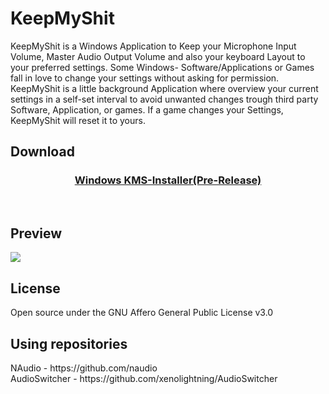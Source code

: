 # KeepMyShit
KeepMyShit is a Windows Application to Keep your Microphone Input Volume, Master Audio Output Volume and also your keyboard Layout to your preferred settings. Some Windows- Software/Applications or Games fall in love to change your settings without asking for permission.  KeepMyShit is a little background Application where overview your current settings in a self-set interval to avoid unwanted changes trough third party Software, Application, or games.  If a game changes your Settings, KeepMyShit will reset it to yours.

<h2>Download</h2>
<center>
  <h3>
    <a href="https://github.com/3VERv4/KeepMyShit/releases/download/1/KeepMyShit_Installer.exe">Windows KMS-Installer(Pre-Release)</a></h3>
  </center>
<br>
<h2>Preview</h2>
<img src="https://www.bilder-upload.eu/upload/d0e20a-1579645597.gif"/>
<br>
<h2>License</h2>
Open source under the GNU Affero General Public License v3.0
<br>
<h2>Using repositories</h2>
NAudio - https://github.com/naudio<br>
AudioSwitcher - https://github.com/xenolightning/AudioSwitcher
